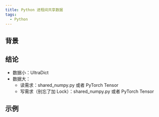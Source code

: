 ```yaml
---
title: Python 进程间共享数据
tags:
  - Python
---
```


## 背景




## 结论

- 数据小：UltraDict
- 数据大：
  - 读需求：shared_numpy.py 或者 PyTorch Tensor
  - 写需求（别忘了加 Lock）：shared_numpy.py 或者 PyTorch Tensor




## 示例



